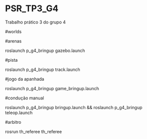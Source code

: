 # PSR_TP3_G4
Trabalho prático 3 do grupo 4

#worlds

#arenas

roslaunch p_g4_bringup gazebo.launch

#pista

roslaunch p_g4_bringup track.launch

#jogo da apanhada

roslaunch p_g4_bringup game_bringup.launch

#condução manual

roslaunch p_g4_bringup bringup.launch && roslaunch p_g4_bringup teleop.launch

#arbitro

rosrun th_referee th_referee
